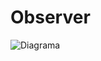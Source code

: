 # Observer

![Diagrama](https://github.com/guilherme4garcia/bertoti/blob/main/ESIII/Observer/src/Observer.drawio.png?raw=true)
